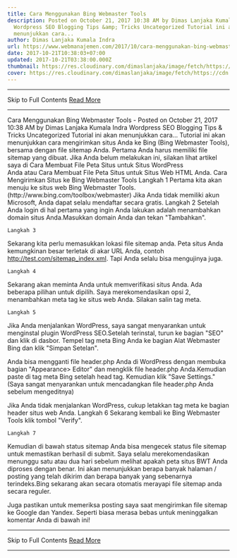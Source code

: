 ```yaml
---
title: Cara Menggunakan Bing Webmaster Tools
description: Posted on October 21, 2017 10:38 AM by Dimas Lanjaka Kumala Indra
  Wordpress SEO Blogging Tips &amp; Tricks Uncategorized Tutorial ini akan
  menunjukkan cara...
author: Dimas Lanjaka Kumala Indra
url: https://www.webmanajemen.com/2017/10/cara-menggunakan-bing-webmaster-tools.html
date: 2017-10-21T10:38:03+07:00
updated: 2017-10-21T03:38:00.000Z
thumbnail: https://res.cloudinary.com/dimaslanjaka/image/fetch/https://cdn.woorkup.com/wp-content/uploads/2013/09/submit-website-to-bing-1024x513.png
cover: https://res.cloudinary.com/dimaslanjaka/image/fetch/https://cdn.woorkup.com/wp-content/uploads/2013/09/submit-website-to-bing-1024x513.png
---
```


<hr/> Skip to Full Contents <a href="https://www.webmanajemen.com/2017/10/cara-menggunakan-bing-webmaster-tools.html" rel="follow" class="button" id="read-more">Read More</a> <hr/> Cara Menggunakan Bing Webmaster Tools - Posted on October 21, 2017 10:38 AM by Dimas Lanjaka Kumala Indra Wordpress SEO Blogging Tips &amp; Tricks Uncategorized Tutorial ini akan menunjukkan cara... Tutorial ini akan menunjukkan cara mengirimkan situs Anda ke Bing (Bing Webmaster Tools), bersama dengan file sitemap Anda. Pertama Anda harus memiliki file sitemap yang dibuat. Jika Anda belum melakukan ini, silakan lihat artikel saya di Cara Membuat File Peta Situs untuk Situs WordPress Anda atau Cara Membuat File Peta Situs untuk Situs Web HTML Anda.
    Cara Mengirimkan Situs ke Bing Webmaster Tools 
    Langkah 1 
Pertama kita akan menuju ke situs web              Bing Webmaster Tools. (http://www.bing.com/toolbox/webmaster) Jika Anda tidak memiliki akun Microsoft, Anda dapat selalu              mendaftar          secara gratis.
    Langkah 2 
Setelah Anda login di hal pertama yang ingin Anda lakukan adalah     menambahkan domain situs Anda.Masukkan domain Anda dan tekan "Tambahkan". 

    Langkah 3 
Sekarang kita perlu memasukkan lokasi file sitemap anda. Peta situs Anda     kemungkinan besar terletak di akar URL Anda, contoh     http://test.com/sitemap_index.xml. Tapi Anda selalu bisa mengujinya juga. 

    Langkah 4 
Sekarang akan meminta Anda untuk memverifikasi situs Anda. Ada beberapa     pilihan untuk dipilih. Saya merekomendasikan opsi 2, menambahkan meta tag     ke situs web Anda. Silakan salin tag meta. 

    Langkah 5 
Jika Anda menjalankan WordPress, saya sangat menyarankan untuk menginstal     plugin WordPress SEO.Setelah terinstal, turun ke bagian "SEO" dan klik di     dasbor. Tempel tag meta Bing Anda ke bagian Alat Webmaster Bing dan klik     "Simpan Setelan". 

Anda bisa mengganti file header.php Anda di WordPress dengan membuka bagian     "Appearance> Editor" dan mengklik file header.php Anda.Kemudian paste di     tag meta Bing setelah head tag. Kemudian klik "Save Settings." (Saya sangat     menyarankan untuk mencadangkan file header.php Anda sebelum mengeditnya) 

Jika Anda tidak menjalankan WordPress, cukup letakkan tag meta ke bagian     header situs web Anda. 
    Langkah 6 
Sekarang kembali ke Bing Webmaster Tools klik tombol "Verify". 

    Langkah 7 
Kemudian di bawah status sitemap Anda bisa mengecek status file sitemap     untuk memastikan berhasil di submit. Saya selalu merekomendasikan menunggu     satu atau dua hari sebelum melihat apakah peta situs BWT Anda diproses     dengan benar. Ini akan menunjukkan berapa banyak halaman / posting yang     telah dikirim dan berapa banyak yang sebenarnya terindeks.Bing sekarang     akan secara otomatis merayapi file sitemap anda secara reguler. 

Juga pastikan untuk memeriksa posting saya saat mengirimkan file sitemap ke Google dan Yandex.
Seperti biasa merasa bebas untuk meninggalkan komentar Anda di bawah ini! <hr/> Skip to Full Contents <a href="https://www.webmanajemen.com/2017/10/cara-menggunakan-bing-webmaster-tools.html" rel="follow" class="button" id="read-more">Read More</a> <hr/>